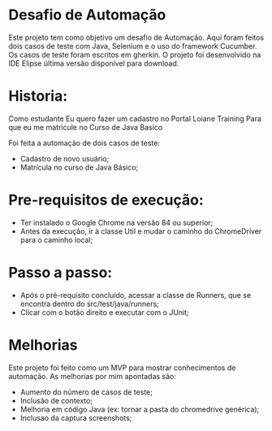 # Desafio de Automação
Este projeto tem como objetivo um desafio de Automação.
Aqui foram feitos dois casos de teste com Java, Selenium e o uso do framework Cucumber. Os casos de teste foram escritos em gherkin. O projeto foi desenvolvido na IDE Elipse última versão disponível para download.

# Historia:
Como estudante 
Eu quero fazer um cadastro no Portal Loiane Training 
Para que eu me matricule no Curso de Java Basico

Foi feita a automação de dois casos de teste:
- Cadastro de novo usuário;
- Matrícula no curso de Java Básico;

# Pre-requisitos de execução:
- Ter instalado o Google Chrome na versão 84 ou superior;
- Antes da execução, ir à classe Util e mudar o caminho do ChromeDriver para o caminho local;


# Passo a passo:
- Após o pré-requisito concluído, acessar a classe de Runners, que se encontra dentro do src/test/java/runners;
- Clicar com o botão direito e executar com o JUnit;

# Melhorias
Este projeto foi feito como um MVP para mostrar conhecimentos de automação. As melhorias por mim apontadas são:
- Aumento do número de casos de teste;
- Inclusão de contexto;
- Melhoria em código Java (ex: tornar a pasta do chromedrive genérica);
- Inclusao da captura screenshots;

